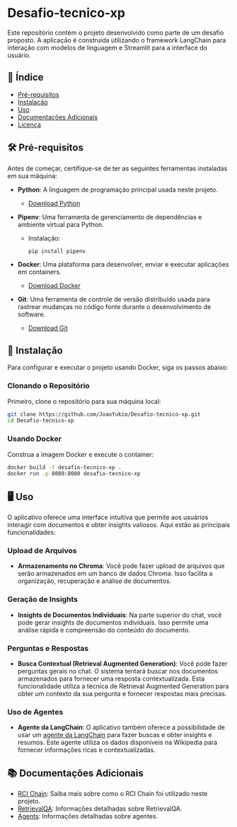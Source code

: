 # Desafio-tecnico-xp

Este repositório contém o projeto desenvolvido como parte de um desafio proposto. A aplicação é construída utilizando o framework LangChain para interação com modelos de linguagem e Streamlit para a interface do usuário.

## 📌 Índice

-   [Pré-requisitos](#pré-requisitos)
-   [Instalação](#instalação)
-   [Uso](#uso)
-   [Documentações Adicionais](#documentações-adicionais)
-   [Licença](#licença)

## 🛠 Pré-requisitos

Antes de começar, certifique-se de ter as seguintes ferramentas instaladas em sua máquina:

-   **Python**: A linguagem de programação principal usada neste projeto.

    -   [Download Python](https://www.python.org/downloads/)

-   **Pipenv**: Uma ferramenta de gerenciamento de dependências e ambiente virtual para Python.

    -   Instalação:
        ```bash
        pip install pipenv
        ```

-   **Docker**: Uma plataforma para desenvolver, enviar e executar aplicações em containers.

    -   [Download Docker](https://www.docker.com/products/docker-desktop)

-   **Git**: Uma ferramenta de controle de versão distribuído usada para rastrear mudanças no código fonte durante o desenvolvimento de software.
    -   [Download Git](https://git-scm.com/downloads)

## 🚀 Instalação

Para configurar e executar o projeto usando Docker, siga os passos abaixo:

### Clonando o Repositório

Primeiro, clone o repositório para sua máquina local:

```bash
git clone https://github.com/JoaoYukio/Desafio-tecnico-xp.git
cd Desafio-tecnico-xp
```

### Usando Docker

Construa a imagem Docker e execute o container:

```bash
docker build -t desafio-tecnico-xp .
docker run -p 8080:8080 desafio-tecnico-xp
```

## 🖥 Uso

O aplicativo oferece uma interface intuitiva que permite aos usuários interagir com documentos e obter insights valiosos. Aqui estão as principais funcionalidades:

### Upload de Arquivos

-   **Armazenamento no Chroma**: Você pode fazer upload de arquivos que serão armazenados em um banco de dados Chroma. Isso facilita a organização, recuperação e análise de documentos.

### Geração de Insights

-   **Insights de Documentos Individuais**: Na parte superior do chat, você pode gerar insights de documentos individuais. Isso permite uma análise rápida e compreensão do conteúdo do documento.

### Perguntas e Respostas

-   **Busca Contextual (Retrieval Augmented Generation)**: Você pode fazer perguntas gerais no chat. O sistema tentará buscar nos documentos armazenados para fornecer uma resposta contextualizada. Esta funcionalidade utiliza a técnica de Retrieval Augmented Generation para obter um contexto da sua pergunta e fornecer respostas mais precisas.

### Uso de Agentes

-   **Agente da LangChain**: O aplicativo também oferece a possibilidade de usar um [agente da LangChain](https://docs.langchain.com/docs/components/agents/) para fazer buscas e obter insights e resumos. Este agente utiliza os dados disponíveis na Wikipedia para fornecer informações ricas e contextualizadas.

## 📚 Documentações Adicionais

-   [RCI Chain](./docs/rci_chain.md): Saiba mais sobre como o RCI Chain foi utilizado neste projeto.
-   [RetrievalQA](./docs/RetrievalQA.md): Informações detalhadas sobre RetrievalQA.
-   [Agents](./docs/agents.md): Informações detalhadas sobre agentes.

